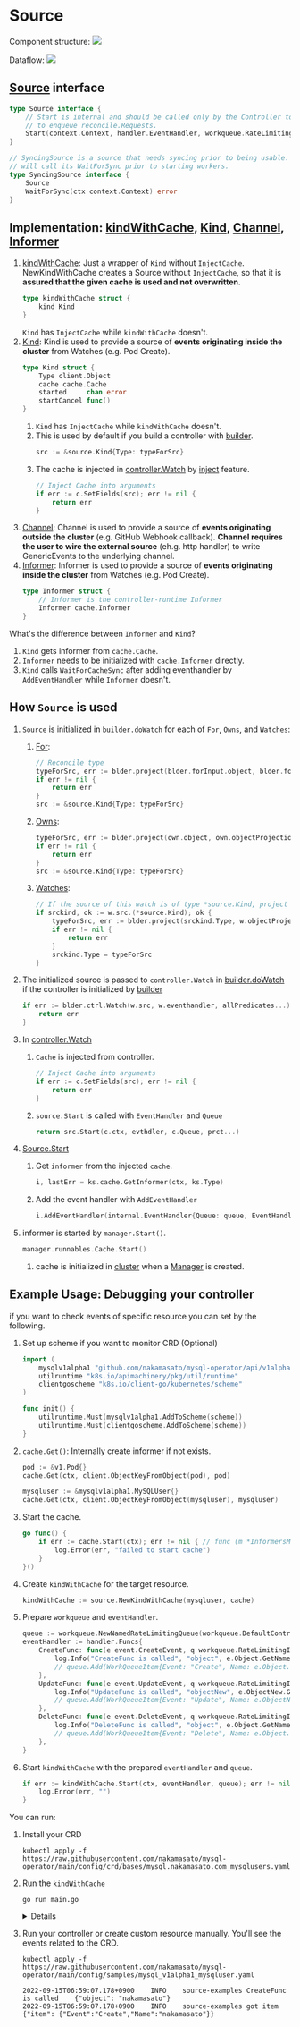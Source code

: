 # Source

Component structure:
![](diagram.drawio.svg)

Dataflow:
![](dataflow.drawio.svg)

## [Source](https://github.com/kubernetes-sigs/controller-runtime/blob/v0.13.0/pkg/source/source.go#L57-L68) interface

```go
type Source interface {
	// Start is internal and should be called only by the Controller to register an EventHandler with the Informer
	// to enqueue reconcile.Requests.
	Start(context.Context, handler.EventHandler, workqueue.RateLimitingInterface, ...predicate.Predicate) error
}

// SyncingSource is a source that needs syncing prior to being usable. The controller
// will call its WaitForSync prior to starting workers.
type SyncingSource interface {
	Source
	WaitForSync(ctx context.Context) error
}
```

## Implementation: [kindWithCache](https://github.com/kubernetes-sigs/controller-runtime/blob/v0.13.0/pkg/source/source.go#L77-L79), [Kind](https://github.com/kubernetes-sigs/controller-runtime/blob/v0.13.0/pkg/source/source.go#L91-L102), [Channel](https://github.com/kubernetes-sigs/controller-runtime/blob/v0.13.0/pkg/source/source.go#L207-L226), [Informer](https://github.com/kubernetes-sigs/controller-runtime/blob/v0.13.0/pkg/source/source.go#L338-L341)

1. [kindWithCache](https://github.com/kubernetes-sigs/controller-runtime/blob/v0.13.0/pkg/source/source.go#L77-L79): Just a wrapper of `Kind` without `InjectCache`. NewKindWithCache creates a Source without `InjectCache`, so that it is **assured that the given cache is used and not overwritten**.
    ```go
    type kindWithCache struct {
    	kind Kind
    }
    ```
    `Kind` has `InjectCache` while `kindWithCache` doesn't.
1. [Kind](https://github.com/kubernetes-sigs/controller-runtime/blob/v0.13.0/pkg/source/source.go#L91-L102): Kind is used to provide a source of **events originating inside the cluster** from Watches (e.g. Pod Create).
    ```go
    type Kind struct {
        Type client.Object
        cache cache.Cache
        started     chan error
        startCancel func()
    }
    ```
    1. `Kind` has `InjectCache` while `kindWithCache` doesn't.
    1. This is used by default if you build a controller with [builder](../builder/README.md#-convert-client.Object-to-source).
        ```go
        src := &source.Kind{Type: typeForSrc}
        ```
    1. The cache is injected in [controller.Watch](https://github.com/kubernetes-sigs/controller-runtime/blob/v0.13.0/pkg/internal/controller/controller.go#L129-L130) by [inject](../inject) feature.
        ```go
        // Inject Cache into arguments
        if err := c.SetFields(src); err != nil {
            return err
        }
        ```
1. [Channel](https://github.com/kubernetes-sigs/controller-runtime/blob/v0.13.0/pkg/source/source.go#L207-L226): Channel is used to provide a source of **events originating outside the cluster** (e.g. GitHub Webhook callback).  **Channel requires the user to wire the external source** (eh.g. http handler) to write GenericEvents to the underlying channel.
1. [Informer](https://github.com/kubernetes-sigs/controller-runtime/blob/v0.13.0/pkg/source/source.go#L338-L341): Informer is used to provide a source of **events originating inside the cluster** from Watches (e.g. Pod Create).
    ```go
    type Informer struct {
        // Informer is the controller-runtime Informer
        Informer cache.Informer
    }
    ```

What's the difference between `Informer` and `Kind`?
1. `Kind` gets informer from `cache.Cache`.
1. `Informer` needs to be initialized with `cache.Informer` directly.
1. `Kind` calls `WaitForCacheSync` after adding eventhandler by `AddEventHandler` while `Informer` doesn't.


## How `Source` is used

1. `Source` is initialized in `builder.doWatch` for each of `For`, `Owns`, and `Watches`:
    1. [For](https://github.com/kubernetes-sigs/controller-runtime/blob/v0.13.0/pkg/builder/controller.go#L222-L225):
        ```go
        // Reconcile type
        typeForSrc, err := blder.project(blder.forInput.object, blder.forInput.objectProjection)
        if err != nil {
            return err
        }
        src := &source.Kind{Type: typeForSrc}
        ```
    1. [Owns](https://github.com/kubernetes-sigs/controller-runtime/blob/v0.13.0/pkg/builder/controller.go#L235-L239):
        ```go
        typeForSrc, err := blder.project(own.object, own.objectProjection)
		if err != nil {
			return err
		}
		src := &source.Kind{Type: typeForSrc}
        ```
    1. [Watches](https://github.com/kubernetes-sigs/controller-runtime/blob/v0.13.0/pkg/builder/controller.go#L257-L263):
        ```go
        // If the source of this watch is of type *source.Kind, project it.
		if srckind, ok := w.src.(*source.Kind); ok {
			typeForSrc, err := blder.project(srckind.Type, w.objectProjection)
			if err != nil {
				return err
			}
			srckind.Type = typeForSrc
		}
        ```
1. The initialized source is passed to `controller.Watch` in [builder.doWatch](https://github.com/kubernetes-sigs/controller-runtime/blob/v0.13.0/pkg/builder/controller.go#L246) if the controller is initialized by [builder](https://github.com/kubernetes-sigs/controller-runtime/blob/v0.13.0/pkg/builder/controller.go#L54)

    ```go
    if err := blder.ctrl.Watch(w.src, w.eventhandler, allPredicates...); err != nil {
        return err
    }
    ```
1. In [controller.Watch](https://github.com/kubernetes-sigs/controller-runtime/blob/v0.13.0/pkg/internal/controller/controller.go#L151)
    1. `Cache` is injected from controller.
        ```go
        // Inject Cache into arguments
        if err := c.SetFields(src); err != nil {
            return err
        }
        ```
    1. `source.Start` is called with `EventHandler` and `Queue`
        ```go
        return src.Start(c.ctx, evthdler, c.Queue, prct...)
        ```
1. [Source.Start](https://github.com/kubernetes-sigs/controller-runtime/blob/v0.13.0/pkg/source/source.go#L108)
    1. Get `informer` from the injected `cache`.
        ```go
        i, lastErr = ks.cache.GetInformer(ctx, ks.Type)
        ```
    1. Add the event handler with `AddEventHandler`
        ```go
        i.AddEventHandler(internal.EventHandler{Queue: queue, EventHandler: handler, Predicates: prct})
        ```
1. informer is started by `manager.Start()`.
    ```go
    manager.runnables.Cache.Start()
    ```
    1. cache is initialized in [cluster](../cluster/README.md#set-fields) when a [Manager](../manager/README.md#1-initialize-a-controllermanagerhttpsgithubcomkubernetes-sigscontroller-runtimeblobv0123pkgmanagerinternalgol66-with-newmanager) is created.

## Example Usage: Debugging your controller

if you want to check events of specific resource you can set by the following.

1. Set up scheme if you want to monitor CRD (Optional)
    ```go
    import (
        mysqlv1alpha1 "github.com/nakamasato/mysql-operator/api/v1alpha1" // Target CRD
	    utilruntime "k8s.io/apimachinery/pkg/util/runtime"
	    clientgoscheme "k8s.io/client-go/kubernetes/scheme"
    )

    func init() {
    	utilruntime.Must(mysqlv1alpha1.AddToScheme(scheme))
    	utilruntime.Must(clientgoscheme.AddToScheme(scheme))
    }
    ```

1. `cache.Get()`: Internally create informer if not exists.

    ```go
    pod := &v1.Pod{}
    cache.Get(ctx, client.ObjectKeyFromObject(pod), pod)

    mysqluser := &mysqlv1alpha1.MySQLUser{}
    cache.Get(ctx, client.ObjectKeyFromObject(mysqluser), mysqluser)
    ```
1. Start the cache.

    ```go
	go func() {
		if err := cache.Start(ctx); err != nil { // func (m *InformersMap) Start(ctx context.Context) error {
			log.Error(err, "failed to start cache")
		}
	}()
    ```
1. Create `kindWithCache` for the target resource.
    ```go
    kindWithCache := source.NewKindWithCache(mysqluser, cache)
    ```
1. Prepare `workqueue` and `eventHandler`.
    ```go
	queue := workqueue.NewNamedRateLimitingQueue(workqueue.DefaultControllerRateLimiter(), "test")
	eventHandler := handler.Funcs{
		CreateFunc: func(e event.CreateEvent, q workqueue.RateLimitingInterface) {
			log.Info("CreateFunc is called", "object", e.Object.GetName())
			// queue.Add(WorkQueueItem{Event: "Create", Name: e.Object.GetName()})
		},
		UpdateFunc: func(e event.UpdateEvent, q workqueue.RateLimitingInterface) {
			log.Info("UpdateFunc is called", "objectNew", e.ObjectNew.GetName(), "objectOld", e.ObjectOld.GetName())
			// queue.Add(WorkQueueItem{Event: "Update", Name: e.ObjectNew.GetName()})
		},
		DeleteFunc: func(e event.DeleteEvent, q workqueue.RateLimitingInterface) {
			log.Info("DeleteFunc is called", "object", e.Object.GetName())
			// queue.Add(WorkQueueItem{Event: "Delete", Name: e.Object.GetName()})
		},
	}
    ```
1. Start `kindWithCache` with the prepared `eventHandler` and `queue`.
    ```go
	if err := kindWithCache.Start(ctx, eventHandler, queue); err != nil { // Get informer and set eventHandler
		log.Error(err, "")
	}
    ```

You can run:

1. Install your CRD
    ```
    kubectl apply -f https://raw.githubusercontent.com/nakamasato/mysql-operator/main/config/crd/bases/mysql.nakamasato.com_mysqlusers.yaml
    ```
1. Run the `kindWithCache`
    ```
    go run main.go
    ```

    <details>

    ```
    2022-09-15T06:58:43.895+0900    INFO    source-examples source start
    2022-09-15T06:58:44.070+0900    INFO    source-examples cache is created
    2022-09-15T06:58:44.071+0900    INFO    source-examples cache is started
    2022-09-15T06:58:44.096+0900    INFO    source-examples CreateFunc is called    {"object": "kube-apiserver-kind-control-plane"}
    2022-09-15T06:58:44.097+0900    INFO    source-examples CreateFunc is called    {"object": "kube-controller-manager-kind-control-plane"}
    2022-09-15T06:58:44.097+0900    INFO    source-examples CreateFunc is called    {"object": "kube-scheduler-kind-control-plane"}
    2022-09-15T06:58:44.097+0900    INFO    source-examples CreateFunc is called    {"object": "kube-proxy-zpj2w"}
    2022-09-15T06:58:44.097+0900    INFO    source-examples CreateFunc is called    {"object": "coredns-6d4b75cb6d-s2dhg"}
    2022-09-15T06:58:44.097+0900    INFO    source-examples CreateFunc is called    {"object": "coredns-6d4b75cb6d-25dbf"}
    2022-09-15T06:58:44.097+0900    INFO    source-examples CreateFunc is called    {"object": "etcd-kind-control-plane"}
    2022-09-15T06:58:44.097+0900    INFO    source-examples CreateFunc is called    {"object": "kindnet-8fjbg"}
    2022-09-15T06:58:44.097+0900    INFO    source-examples CreateFunc is called    {"object": "local-path-provisioner-9cd9bd544-xl67h"}
    2022-09-15T06:58:44.172+0900    INFO    source-examples kindWithCache is ready
    2022-09-15T06:58:44.172+0900    INFO    source-examples got item        {"item": {"Event":"Create","Name":"kube-apiserver-kind-control-plane"}}
    2022-09-15T06:58:44.172+0900    INFO    source-examples got item        {"item": {"Event":"Create","Name":"kube-controller-manager-kind-control-plane"}}
    2022-09-15T06:58:44.172+0900    INFO    source-examples got item        {"item": {"Event":"Create","Name":"kube-scheduler-kind-control-plane"}}
    2022-09-15T06:58:44.172+0900    INFO    source-examples got item        {"item": {"Event":"Create","Name":"kube-proxy-zpj2w"}}
    2022-09-15T06:58:44.172+0900    INFO    source-examples got item        {"item": {"Event":"Create","Name":"coredns-6d4b75cb6d-s2dhg"}}
    2022-09-15T06:58:44.172+0900    INFO    source-examples got item        {"item": {"Event":"Create","Name":"coredns-6d4b75cb6d-25dbf"}}
    2022-09-15T06:58:44.172+0900    INFO    source-examples got item        {"item": {"Event":"Create","Name":"etcd-kind-control-plane"}}
    2022-09-15T06:58:44.172+0900    INFO    source-examples got item        {"item": {"Event":"Create","Name":"kindnet-8fjbg"}}
    2022-09-15T06:58:44.172+0900    INFO    source-examples got item        {"item": {"Event":"Create","Name":"local-path-provisioner-9cd9bd544-xl67h"}}
    ```

    </details>

1. Run your controller or create custom resource manually. You'll see the events related to the CRD.
    ```
    kubectl apply -f https://raw.githubusercontent.com/nakamasato/mysql-operator/main/config/samples/mysql_v1alpha1_mysqluser.yaml
    ```

    ```
    2022-09-15T06:59:07.178+0900    INFO    source-examples CreateFunc is called    {"object": "nakamasato"}
    2022-09-15T06:59:07.178+0900    INFO    source-examples got item        {"item": {"Event":"Create","Name":"nakamasato"}}
    ```

